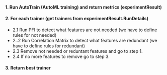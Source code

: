 #### 1. Run AutoTrain (AutoML training) and return metrics (experimentResult)
#### 2. For each trainer (get trainers from experimentResult.RunDetails)
- 2.1 Run PFI to detect what features are not needed (we have to define rules for not needed)
- 2..2 Run Correlation Matrix to detect what features are redundant (we have to define rules for redundant)
- 2.3 Remove not needed or reduntant features and go to step 1.
- 2.4 If no more features to remove go to step 3.
#### 3. Return best trainer
